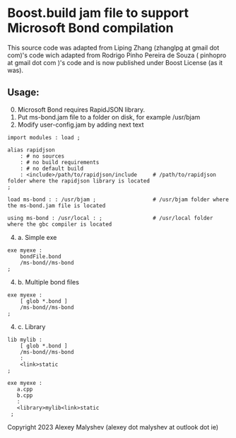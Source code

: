 # Boost.build jam file to support Microsoft Bond compilation

This source code was adapted from Liping Zhang (zhanglpg at gmail dot com)'s code wich adapted from Rodrigo Pinho Pereira de Souza ( pinhopro at gmail dot com )'s code and is now published under Boost License (as it was).

## Usage:

0. Microsoft Bond requires RapidJSON library.
1. Put ms-bond.jam file to a folder on disk, for example /usr/bjam
2. Modify user-config.jam by adding next text

```
import modules : load ;

alias rapidjson
    : # no sources
    : # no build requirements
    : # no default build
    : <include>/path/to/rapidjson/include     # /path/to/rapidjson folder where the rapidjson library is located
;

load ms-bond : : /usr/bjam ;                  # /usr/bjam folder where the ms-bond.jam file is located

using ms-bond : /usr/local : ;                # /usr/local folder where the gbc compiler is located
```

4. a. Simple exe

```
exe myexe :
	bondFile.bond
	/ms-bond//ms-bond
;
```

4. b. Multiple bond files

```
exe myexe :
	[ glob *.bond ]
	/ms-bond//ms-bond
;
```

4. c. Library

```
lib mylib :
	[ glob *.bond ]
   	/ms-bond//ms-bond
	:
	<link>static 
;

exe myexe : 
   a.cpp
   b.cpp
   : 
   <library>mylib<link>static
 ;
```

Copyright 2023 Alexey Malyshev (alexey dot malyshev at outlook dot ie)
